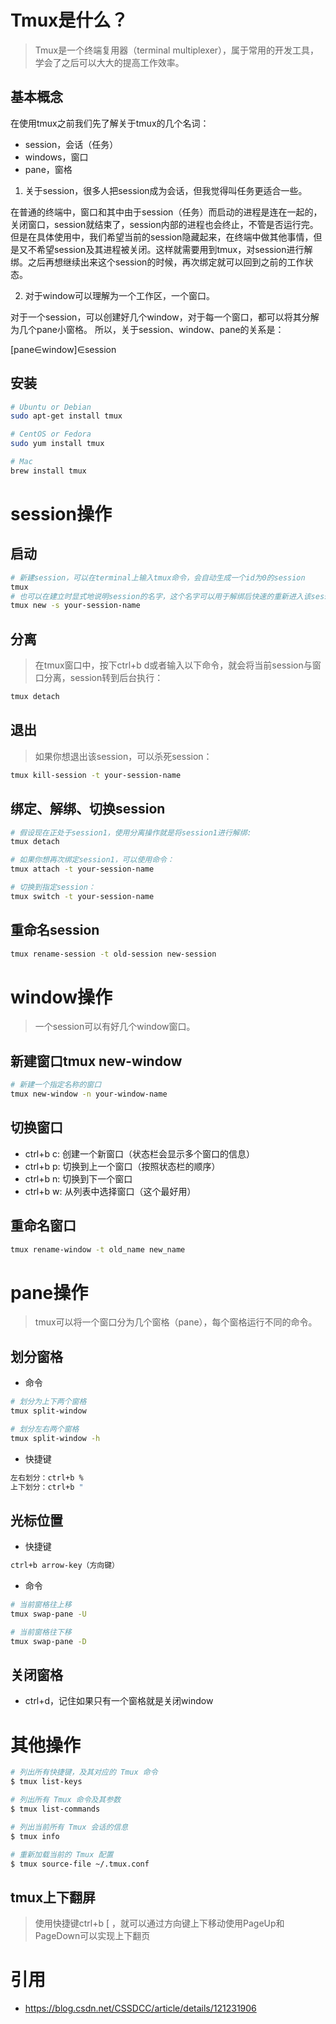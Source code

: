 # Tmux是什么？

> Tmux是一个终端复用器（terminal multiplexer），属于常用的开发工具，学会了之后可以大大的提高工作效率。

## 基本概念

在使用tmux之前我们先了解关于tmux的几个名词：

* session，会话（任务）
* windows，窗口
* pane，窗格

1. 关于session，很多人把session成为会话，但我觉得叫任务更适合一些。

在普通的终端中，窗口和其中由于session（任务）而启动的进程是连在一起的，关闭窗口，session就结束了，session内部的进程也会终止，不管是否运行完。但是在具体使用中，我们希望当前的session隐藏起来，在终端中做其他事情，但是又不希望session及其进程被关闭。这样就需要用到tmux，对session进行解绑。之后再想继续出来这个session的时候，再次绑定就可以回到之前的工作状态。

2. 对于window可以理解为一个工作区，一个窗口。

对于一个session，可以创建好几个window，对于每一个窗口，都可以将其分解为几个pane小窗格。
所以，关于session、window、pane的关系是：

[pane∈window]∈session

## 安装

```sh
# Ubuntu or Debian
sudo apt-get install tmux

# CentOS or Fedora
sudo yum install tmux

# Mac
brew install tmux
```

# session操作

## 启动

```sh
# 新建session，可以在terminal上输入tmux命令，会自动生成一个id为0的session
tmux
# 也可以在建立时显式地说明session的名字，这个名字可以用于解绑后快速的重新进入该session：
tmux new -s your-session-name
```

## 分离

> 在tmux窗口中，按下ctrl+b d或者输入以下命令，就会将当前session与窗口分离，session转到后台执行：

```sh
tmux detach
```

## 退出

> 如果你想退出该session，可以杀死session：

```sh
tmux kill-session -t your-session-name
```

## 绑定、解绑、切换session

```sh
# 假设现在正处于session1，使用分离操作就是将session1进行解绑:
tmux detach

# 如果你想再次绑定session1，可以使用命令：
tmux attach -t your-session-name

# 切换到指定session：
tmux switch -t your-session-name
```

## 重命名session

```sh
tmux rename-session -t old-session new-session
```

# window操作

> 一个session可以有好几个window窗口。

## 新建窗口tmux new-window

```sh
# 新建一个指定名称的窗口
tmux new-window -n your-window-name
```

## 切换窗口

* ctrl+b c: 创建一个新窗口（状态栏会显示多个窗口的信息）
* ctrl+b p: 切换到上一个窗口（按照状态栏的顺序）
* ctrl+b n: 切换到下一个窗口
* ctrl+b w: 从列表中选择窗口（这个最好用）

## 重命名窗口

```sh
tmux rename-window -t old_name new_name
```

# pane操作

> tmux可以将一个窗口分为几个窗格（pane），每个窗格运行不同的命令。

## 划分窗格

* 命令

```sh
# 划分为上下两个窗格
tmux split-window

# 划分左右两个窗格
tmux split-window -h
```

* 快捷键

```sh
左右划分：ctrl+b %
上下划分：ctrl+b "
```

## 光标位置

* 快捷键

```sh
ctrl+b arrow-key（方向键）
```

* 命令

```sh
# 当前窗格往上移
tmux swap-pane -U

# 当前窗格往下移
tmux swap-pane -D
```

## 关闭窗格

* ctrl+d，记住如果只有一个窗格就是关闭window

# 其他操作

```sh
# 列出所有快捷键，及其对应的 Tmux 命令
$ tmux list-keys

# 列出所有 Tmux 命令及其参数
$ tmux list-commands

# 列出当前所有 Tmux 会话的信息
$ tmux info

# 重新加载当前的 Tmux 配置
$ tmux source-file ~/.tmux.conf
```

## tmux上下翻屏

> 使用快捷键ctrl+b [ ，就可以通过方向键上下移动使用PageUp和PageDown可以实现上下翻页

# 引用

* https://blog.csdn.net/CSSDCC/article/details/121231906
